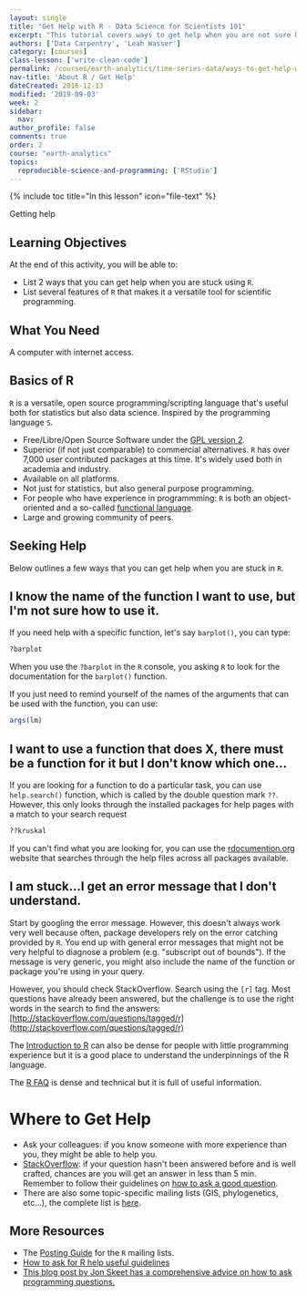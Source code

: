 ```yaml
---
layout: single
title: "Get Help with R - Data Science for Scientists 101"
excerpt: "This tutorial covers ways to get help when you are not sure how to perform a task in R. "
authors: ['Data Carpentry', 'Leah Wasser']
category: [courses]
class-lesson: ['write-clean-code']
permalink: /courses/earth-analytics/time-series-data/ways-to-get-help-with-R/
nav-title: 'About R / Get Help'
dateCreated: 2016-12-13
modified: '2019-09-03'
week: 2
sidebar:
  nav:
author_profile: false
comments: true
order: 2
course: "earth-analytics"
topics:
  reproducible-science-and-programming: ['RStudio']
---
```


{% include toc title="In this lesson" icon="file-text" %}

Getting help

<div class='notice--success' markdown="1">

## <i class="fa fa-graduation-cap" aria-hidden="true"></i> Learning Objectives
At the end of this activity, you will be able to:

* List 2 ways that you can get help when you are stuck using `R`.
* List several features of `R` that makes it a versatile tool for scientific programming.

## <i class="fa fa-check-square-o fa-2" aria-hidden="true"></i> What You Need

A computer with internet access.

</div>

## Basics of R

`R` is a versatile, open source programming/scripting language that's useful both
for statistics but also data science. Inspired by the programming language `S`.

* Free/Libre/Open Source Software under the [GPL version 2](https://www.gnu.org/licenses/old-licenses/gpl-2.0.html).
* Superior (if not just comparable) to commercial alternatives. `R` has over 7,000
  user contributed packages at this time. It's widely used both in academia and
  industry.
* Available on all platforms.
* Not just for statistics, but also general purpose programming.
* For people who have experience in programmming: `R` is both an object-oriented
  and a so-called [functional language](http://adv-r.had.co.nz/Functional-programming.html).
* Large and growing community of peers.

## Seeking Help

Below outlines a few ways that you can get help when you are stuck in `R`.


## I know the name of the function I want to use, but I'm not sure how to use it.

If you need help with a specific function, let's say `barplot()`, you can type:


```r
?barplot
```

When you use the `?barplot` in the `R` console, you asking `R` to look for the documentation
for the `barplot()` function.

If you just need to remind yourself of the names of the arguments that can be used
with the function, you can use:


```r
args(lm)
```

## I want to use a function that does X, there must be a function for it but I don't know which one...

If you are looking for a function to do a particular task, you can use
`help.search()` function, which is called by the double question mark `??`.
However, this only looks through the installed packages for help pages with a
match to your search request


```r
??kruskal
```

If you can't find what you are looking for, you can use the
[rdocumention.org](http://www.rdocumentation.org) website that searches through
the help files across all packages available.

## I am stuck...I get an error message that I don't understand.

Start by googling the error message. However, this doesn't always work very well
because often, package developers rely on the error catching provided by `R`. You
end up with general error messages that might not be very helpful to diagnose a
problem (e.g. "subscript out of bounds"). If the message is very generic, you might
also include the name of the function or package you're using in your query.

However, you should check StackOverflow. Search using the `[r]` tag. Most
questions have already been answered, but the challenge is to use the right
words in the search to find the answers:
[http://stackoverflow.com/questions/tagged/r](http://stackoverflow.com/questions/tagged/r)

The [Introduction to R](http://cran.r-project.org/doc/manuals/R-intro.pdf) can
also be dense for people with little programming experience but it is a good
place to understand the underpinnings of the R language.

The [R FAQ](http://cran.r-project.org/doc/FAQ/R-FAQ.html) is dense and technical
but it is full of useful information.


<div class='notice--info' markdown="1">

# Where to Get Help

* Ask your colleagues: if you know someone with more experience than you,
  they might be able to help you.
* [StackOverflow](http://stackoverflow.com/questions/tagged/r): if your question
  hasn't been answered before and is well crafted, chances are you will get an
  answer in less than 5 min. Remember to follow their guidelines on [how to ask
  a good question](http://stackoverflow.com/help/how-to-ask).
* There are also some topic-specific mailing lists (GIS, phylogenetics, etc...),
  the complete list is [here](http://www.r-project.org/mail.html).

## More Resources

* The [Posting Guide](http://www.r-project.org/posting-guide.html) for the `R`
  mailing lists.
* <a href="http://blog.revolutionanalytics.com/2014/01/how-to-ask-for-r-help.html" target="_blank" data-proofer-ignore=''>How to ask for R help useful guidelines</a>
* <a href="http://codeblog.jonskeet.uk/2010/08/29/writing-the-perfect-question/" target="_blank" data-proofer-ignore=''>
  This blog post by Jon Skeet has a comprehensive advice on how to ask programming questions.</a>
</div>

